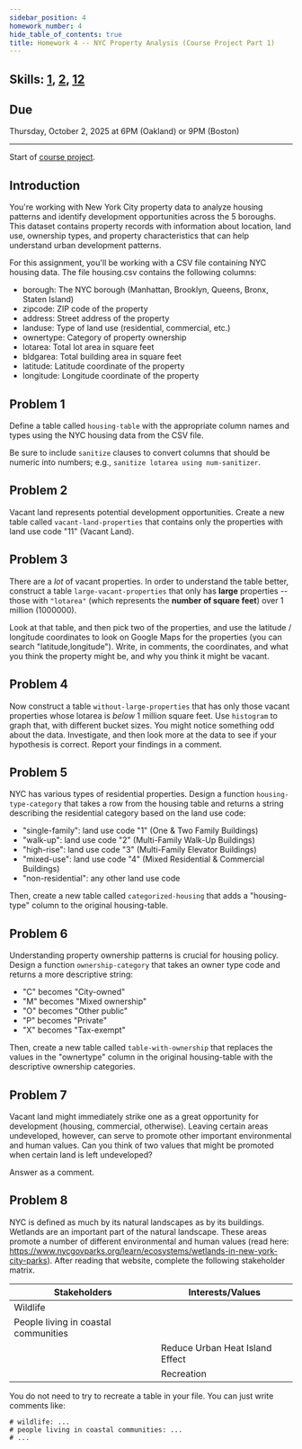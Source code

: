 ```yaml
---
sidebar_position: 4
homework_number: 4
hide_table_of_contents: true
title: Homework 4 -- NYC Property Analysis (Course Project Part 1)
---
```


## Skills: [1](</skills/#(1)>), [2](</skills/#(2)>), [12](</skills/#(12)>)

## Due

Thursday, October 2, 2025 at 6PM (Oakland) or 9PM (Boston)

______________________________________________________________________

Start of [course project](/homework/project).

## Introduction

You're working with New York City property data to analyze housing patterns and identify development opportunities across the 5 boroughs. This dataset contains property records with information about location, land use, ownership types, and property characteristics that can help understand urban development patterns.

For this assignment, you'll be working with a CSV file containing NYC housing data. The file housing.csv contains the following columns:

- borough: The NYC borough (Manhattan, Brooklyn, Queens, Bronx, Staten Island)
- zipcode: ZIP code of the property
- address: Street address of the property
- landuse: Type of land use (residential, commercial, etc.)
- ownertype: Category of property ownership
- lotarea: Total lot area in square feet
- bldgarea: Total building area in square feet
- latitude: Latitude coordinate of the property
- longitude: Longitude coordinate of the property

## Problem 1

Define a table called `housing-table` with the appropriate column names and types using the NYC housing data from the CSV file.

Be sure to include `sanitize` clauses to convert columns that should be numeric into numbers; e.g., `sanitize lotarea using num-sanitizer`.

## Problem 2

Vacant land represents potential development opportunities. Create a new table called `vacant-land-properties` that contains only the properties with land use code "11" (Vacant Land).

## Problem 3

There are a _lot_ of vacant properties. In order to understand the table better, construct a table `large-vacant-properties` that only has **large** properties -- those with `"lotarea"` (which represents the **number of square feet**) over 1 million (1000000).

Look at that table, and then pick two of the properties, and use the latitude / longitude coordinates to look on Google Maps for the properties (you can search "latitude,longitude"). Write, in comments, the coordinates, and what you think the property might be, and why you think it might be vacant.

## Problem 4

Now construct a table `without-large-properties` that has only those vacant properties whose
lotarea is _below_ 1 million square feet. Use `histogram` to graph that, with different bucket sizes. You might notice something odd about the data. Investigate, and then look more at the data to see if your hypothesis is correct. Report your findings in a comment.

## Problem 5

NYC has various types of residential properties. Design a function `housing-type-category` that takes a row from the housing table and returns a string describing the residential category based on the land use code:

- "single-family": land use code "1" (One & Two Family Buildings)
- "walk-up": land use code "2" (Multi-Family Walk-Up Buildings)
- "high-rise": land use code "3" (Multi-Family Elevator Buildings)
- "mixed-use": land use code "4" (Mixed Residential & Commercial Buildings)
- "non-residential": any other land use code

Then, create a new table called `categorized-housing` that adds a "housing-type" column to the original housing-table.

## Problem 6

Understanding property ownership patterns is crucial for housing policy. Design a function `ownership-category` that takes an owner type code and returns a more descriptive string:

- "C" becomes "City-owned"
- "M" becomes "Mixed ownership"
- "O" becomes "Other public"
- "P" becomes "Private"
- "X" becomes "Tax-exempt"

Then, create a new table called `table-with-ownership` that replaces the values in the "ownertype" column in the original housing-table with the descriptive ownership categories.

## Problem 7

Vacant land might immediately strike one as a great opportunity for development (housing, commercial, otherwise). Leaving certain areas undeveloped, however, can serve to promote other important environmental and human values. Can you think of two values that might be promoted when certain land is left undeveloped?

Answer as a comment.

## Problem 8

NYC is defined as much by its natural landscapes as by its buildings. Wetlands are an important part of the natural landscape. These areas promote a number of different environmental and human values (read here: https://www.nycgovparks.org/learn/ecosystems/wetlands-in-new-york-city-parks). After reading that website, complete the following stakeholder matrix.

| Stakeholders | Interests/Values |
| -- | -- |
| Wildlife |  |
| People living in coastal communities |  |
|  | Reduce Urban Heat Island Effect |
|  | Recreation |

You do not need to try to recreate a table in your file. You can just write comments
like:

```
# wildlife: ...
# people living in coastal communities: ...
# ...
```
